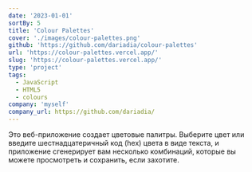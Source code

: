 ```yaml
---
date: '2023-01-01'
sortBy: 5
title: 'Colour Palettes'
cover: './images/colour-palettes.png'
github: 'https://github.com/dariadia/colour-palettes'
url: 'https://colour-palettes.vercel.app/'
slug: 'https://colour-palettes.vercel.app/'
type: 'project'
tags:
  - JavaScript
  - HTML5
  - colours
company: 'myself'
company_url: https://github.com/dariadia/
---
```


Это веб-приложение создает цветовые палитры. Выберите цвет или введите шестнадцатеричный код (hex) цвета в виде текста, и приложение сгенерирует вам несколько комбинаций, которые вы можете просмотреть и сохранить, если захотите.
